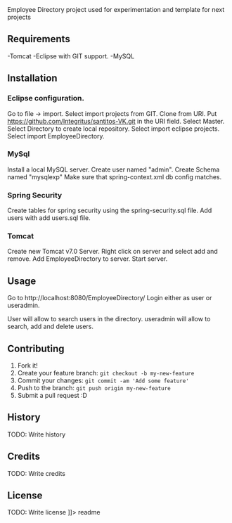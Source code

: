 <snippet>
  <content><![CDATA[
# santitos-VK

Employee Directory project used for experimentation and template for next projects

## Requirements

-Tomcat
-Eclipse with GIT support.
-MySQL

## Installation

### Eclipse configuration.
Go to file -> import.
Select import projects from GIT.
Clone from URI.
Put https://github.com/Integritus/santitos-VK.git in the URI field.
Select Master.
Select Directory to create local repository.
Select import eclipse projects.
Select import EmployeeDirectory.

### MySql
Install a local MySQL server.
Create user named "admin". 
Create Schema named "mysqlexp"
Make sure that spring-context.xml db config matches.

### Spring Security
Create tables for spring security using the spring-security.sql file.
Add users with add users.sql file.

### Tomcat
Create new Tomcat v7.0 Server.
Right click on server and select add and remove.
Add EmployeeDirectory to server.
Start server.

## Usage

Go to http://localhost:8080/EmployeeDirectory/
Login either as user or useradmin.

User will allow to search users in the directory.
useradmin will allow to search, add and delete users.


## Contributing

1. Fork it!
2. Create your feature branch: `git checkout -b my-new-feature`
3. Commit your changes: `git commit -am 'Add some feature'`
4. Push to the branch: `git push origin my-new-feature`
5. Submit a pull request :D

## History

TODO: Write history

## Credits

TODO: Write credits

## License

TODO: Write license
]]></content>
  <tabTrigger>readme</tabTrigger>
</snippet>
